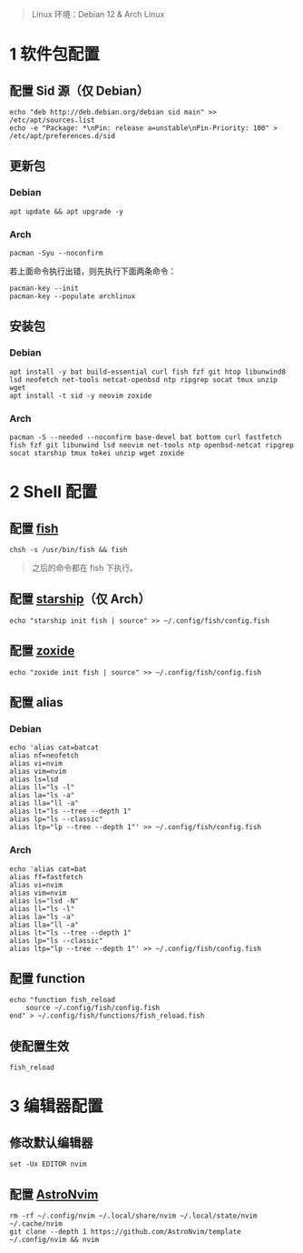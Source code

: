 >   Linux 环境：Debian 12 & Arch Linux

# 1 软件包配置

## 配置 Sid 源（仅 Debian）

```shell
echo "deb http://deb.debian.org/debian sid main" >> /etc/apt/sources.list
echo -e "Package: *\nPin: release a=unstable\nPin-Priority: 100" > /etc/apt/preferences.d/sid
```

## 更新包

### Debian

```shell
apt update && apt upgrade -y
```

### Arch

```shell
pacman -Syu --noconfirm
```

若上面命令执行出错，则先执行下面两条命令：

```shell
pacman-key --init
pacman-key --populate archlinux
```

## 安装包

### Debian

```shell
apt install -y bat build-essential curl fish fzf git htop libunwind8 lsd neofetch net-tools netcat-openbsd ntp ripgrep socat tmux unzip wget
apt install -t sid -y neovim zoxide
```

### Arch

```shell
pacman -S --needed --noconfirm base-devel bat bottom curl fastfetch fish fzf git libunwind lsd neovim net-tools ntp openbsd-netcat ripgrep socat starship tmux tokei unzip wget zoxide
```

# 2 Shell 配置

## 配置 [fish](https://fishshell.com/)

```shell
chsh -s /usr/bin/fish && fish
```

>   之后的命令都在 fish 下执行。

## 配置 [starship](https://starship.rs/guide/#%F0%9F%9A%80-installation)（仅 Arch）

```shell
echo "starship init fish | source" >> ~/.config/fish/config.fish
```

## 配置 [zoxide](https://github.com/ajeetdsouza/zoxide?tab=readme-ov-file#installation)

```shell
echo "zoxide init fish | source" >> ~/.config/fish/config.fish
```

## 配置 alias

### Debian

```shell
echo 'alias cat=batcat
alias nf=neofetch
alias vi=nvim
alias vim=nvim
alias ls=lsd
alias ll="ls -l"
alias la="ls -a"
alias lla="ll -a"
alias lt="ls --tree --depth 1"
alias lp="ls --classic"
alias ltp="lp --tree --depth 1"' >> ~/.config/fish/config.fish
```

### Arch

```shell
echo 'alias cat=bat
alias ff=fastfetch
alias vi=nvim
alias vim=nvim
alias ls="lsd -N"
alias ll="ls -l"
alias la="ls -a"
alias lla="ll -a"
alias lt="ls --tree --depth 1"
alias lp="ls --classic"
alias ltp="lp --tree --depth 1"' >> ~/.config/fish/config.fish
```

## 配置 function

```shell
echo "function fish_reload
    source ~/.config/fish/config.fish
end" > ~/.config/fish/functions/fish_reload.fish
```

## 使配置生效

```shell
fish_reload
```

# 3 编辑器配置

## 修改默认编辑器

```shell
set -Ux EDITOR nvim
```

## 配置 [AstroNvim](https://docs.astronvim.com/)

```shell
rm -rf ~/.config/nvim ~/.local/share/nvim ~/.local/state/nvim ~/.cache/nvim
git clone --depth 1 https://github.com/AstroNvim/template ~/.config/nvim && nvim
```

